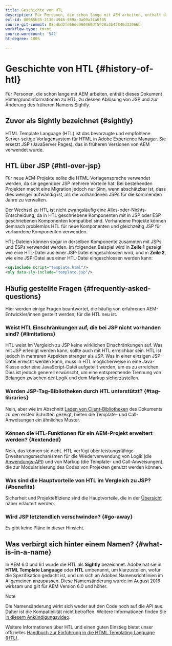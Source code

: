 ```yaml
---
title: Geschichte von HTL
description: Für Personen, die schon lange mit AEM arbeiten, enthält dieses Dokument Hintergrundinformationen zu HTL, zu dessen Ablösung von JSP und zur Änderung des früheren Namens Sightly.
exl-id: 00985b35-2130-4946-959a-0a09a34a0f05
source-git-commit: 88edbd2fd66de960460df5928a3b42846d32066b
workflow-type: tm+mt
source-wordcount: '542'
ht-degree: 100%

---
```



# Geschichte von HTL {#history-of-htl}

Für Personen, die schon lange mit AEM arbeiten, enthält dieses Dokument Hintergrundinformationen zu HTL, zu dessen Ablösung von JSP und zur Änderung des früheren Namens Sightly.

## Zuvor als Sightly bezeichnet {#sightly}

HTML Template Language (HTL) ist das bevorzugte und empfohlene Server-seitige Vorlagensystem für HTML in Adobe Experience Manager. Sie ersetzt JSP (JavaServer Pages), das in früheren Versionen von AEM verwendet wurde.

## HTL über JSP {#htl-over-jsp}

Für neue AEM-Projekte sollte die HTML-Vorlagensprache verwendet werden, da sie gegenüber JSP mehrere Vorteile hat. Bei bestehenden Projekten macht eine Migration jedoch nur Sinn, wenn abschätzbar ist, dass dies weniger aufwändig ist, als die vorhandenen JSPs für die kommenden Jahre zu verwalten.

Der Wechsel zu HTL ist nicht zwangsläufig eine Alles-oder-Nichts-Entscheidung, da in HTL geschriebene Komponenten mit in JSP oder ESP geschriebenen Komponenten kompatibel sind. Vorhandene Projekte können demnach problemlos HTL für neue Komponenten und gleichzeitig JSP für vorhandene Komponenten verwenden.

HTL-Dateien können sogar in derselben Komponente zusammen mit JSPs und ESPs verwendet werden. Im folgenden Beispiel wird in **Zeile 1** gezeigt, wie eine HTL-Datei aus einer JSP-Datei eingeschlossen wird, und in **Zeile 2**, wie eine JSP-Datei aus einer HTL-Datei eingeschlossen werden kann:

```xml
<cq:include script="template.html"/>
<sly data-sly-include="template.jsp"/>
```

## Häufig gestellte Fragen {#frequently-asked-questions}

Hier werden einige Fragen beantwortet, die häufig von erfahrenen AEM-Entwickler/innen gestellt werden, für die HTL neu ist.

### Weist HTL Einschränkungen auf, die bei JSP nicht vorhanden sind? {#limitations}

HTL weist im Vergleich zu JSP keine wirklichen Einschränkungen auf. Was mit JSP erledigt werden kann, sollte auch mit HTL erreichbar sein. HTL ist jedoch in mehreren Aspekten strenger als JSP. Was in einer einzigen JSP-Datei erreicht werden kann, muss in HTL möglicherweise in eine Java-Klasse oder eine JavaScript-Datei aufgeteilt werden, um es zu erreichen. Dies ist jedoch generell erwünscht, um eine entsprechende Trennung von Belangen zwischen der Logik und dem Markup sicherzustellen.

### Werden JSP-Tag-Bibliotheken durch HTL unterstützt? {#tag-libraries}

Nein, aber wie im Abschnitt [Laden von Client-Bibliotheken](getting-started.md#loading-client-libraries) des Dokuments zu den ersten Schritten gezeigt, bieten die Template- und Call-Anweisungen ein ähnliches Muster.

### Können die HTL-Funktionen für ein AEM-Projekt erweitert werden? {#extended}

Nein, das können sie nicht. HTL verfügt über leistungsfähige Erweiterungsmechanismen für die Wiederverwendung von Logik (die [Anwendungs-API](#use-api-for-accessing-logic)) und von Markup (die Template- und Call-Anweisungen), die zur Modularisierung des Codes von Projekten genutzt werden können.

### Was sind die Hauptvorteile von HTL im Vergleich zu JSP? {#benefits}

Sicherheit und Projekteffizienz sind die Hauptvorteile, die in der [Übersicht](overview.md) näher erläutert werden.

### Wird JSP letztendlich verschwinden? {#go-away}

Es gibt keine Pläne in dieser Hinsicht.

## Was verbirgt sich hinter einem Namen? {#what-is-in-a-name}

In AEM 6.0 und 6.1 wurde die HTL als **Sightly** bezeichnet. Adobe hat sie in **HTML Template Language** oder **HTL** umbenannt, um klarzustellen, wofür die Spezifikation gedacht ist, und um sich an Adobes Namensrichtlinien im Allgemeinen anzupassen. Diese Namensänderung wurde im August 2016 wirksam und gilt für AEM Version 6.0 und höher.

>[!NOTE]
>
>Die Namensänderung wirkt sich weder auf den Code noch auf die API aus. Daher ist die Kompatibilität nicht betroffen. Weitere Informationen finden Sie [in diesem Ankündigungsvideo](https://helpx.adobe.com/de/experience-manager/how-to/announce-htl.html).

Weitere Informationen über HTL und einen guten Einstieg bietet unser offizielles [Handbuch zur Einführung in die HTML Templating Language (HTL)](overview.md).

